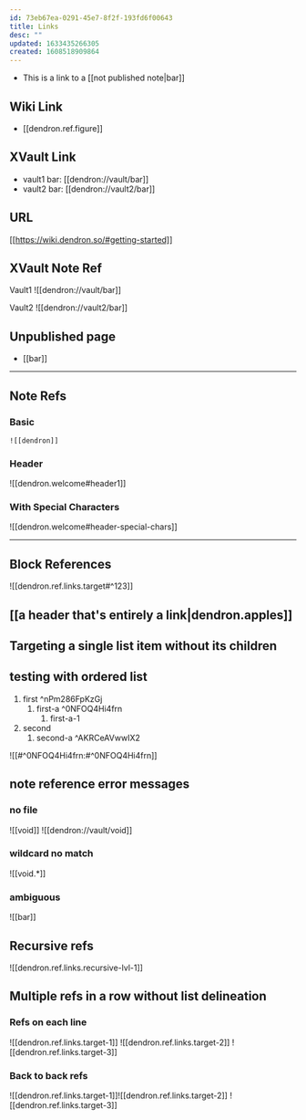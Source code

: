 ```yaml
---
id: 73eb67ea-0291-45e7-8f2f-193fd6f00643
title: Links
desc: ""
updated: 1633435266305
created: 1608518909864
---
```


- This is a link to a [[not published note|bar]]

## Wiki Link

- [[dendron.ref.figure]]

## XVault Link

- vault1 bar: [[dendron://vault/bar]]
- vault2 bar: [[dendron://vault2/bar]]

## URL

[[https://wiki.dendron.so/#getting-started]]

## XVault Note Ref

Vault1
![[dendron://vault/bar]]

Vault2
![[dendron://vault2/bar]]

## Unpublished page

- [[bar]]

***

## Note Refs

### Basic

`![[dendron]]`

### Header

![[dendron.welcome#header1]]

### With Special Characters

![[dendron.welcome#header-special-chars]]

***

## Block References

![[dendron.ref.links.target#^123]]

## [[a header that's entirely a link|dendron.apples]]

## Targeting a single list item without its children


## testing with ordered list

1. first ^nPm286FpKzGj
   1. first-a  ^0NFOQ4Hi4frn
      1. first-a-1
1. second
   1.  second-a ^AKRCeAVwwIX2

![[#^0NFOQ4Hi4frn:#^0NFOQ4Hi4frn]]

## note reference error messages

### no file

![[void]]
![[dendron://vault/void]]

### wildcard no match

![[void.*]]

### ambiguous

![[bar]]

## Recursive refs
![[dendron.ref.links.recursive-lvl-1]]

## Multiple refs in a row without list delineation
### Refs on each line
![[dendron.ref.links.target-1]]
![[dendron.ref.links.target-2]]
![[dendron.ref.links.target-3]]

### Back to back refs
![[dendron.ref.links.target-1]]![[dendron.ref.links.target-2]] ![[dendron.ref.links.target-3]]